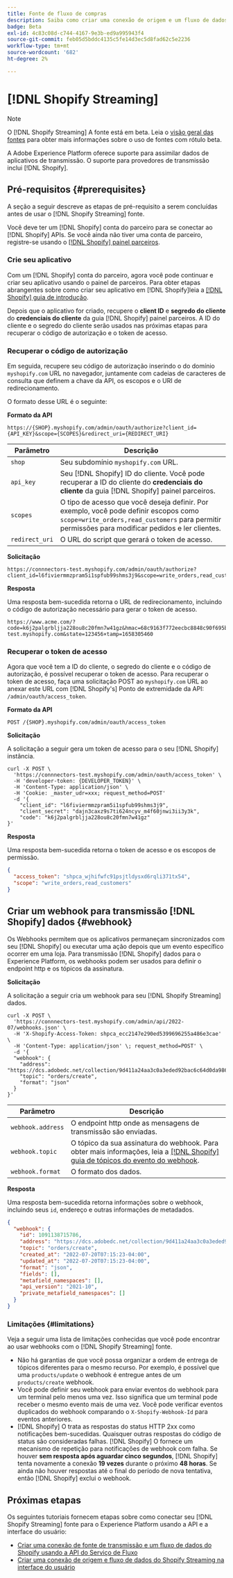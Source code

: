 ```yaml
---
title: Fonte de fluxo de compras
description: Saiba como criar uma conexão de origem e um fluxo de dados para assimilar dados de transmissão da sua instância do Shopify para o Adobe Experience Platform
badge: Beta
exl-id: 4c83c08d-c744-4167-9e3b-ed9a995943f4
source-git-commit: feb05d5bddc4135c5fe14d3ec5d8fad62c5e2236
workflow-type: tm+mt
source-wordcount: '682'
ht-degree: 2%

---
```


# [!DNL Shopify Streaming]

>[!NOTE]
>
>O [!DNL Shopify Streaming] A fonte está em beta. Leia o [visão geral das fontes](../../home.md#terms-and-conditions) para obter mais informações sobre o uso de fontes com rótulo beta.

A Adobe Experience Platform oferece suporte para assimilar dados de aplicativos de transmissão. O suporte para provedores de transmissão inclui [!DNL Shopify].

## Pré-requisitos {#prerequisites}

A seção a seguir descreve as etapas de pré-requisito a serem concluídas antes de usar o [!DNL Shopify Streaming] fonte.

Você deve ter um [!DNL Shopify] conta do parceiro para se conectar ao [!DNL Shopify] APIs. Se você ainda não tiver uma conta de parceiro, registre-se usando o [[!DNL Shopify] painel parceiros](https://www.shopify.com/partners).

### Crie seu aplicativo

Com um [!DNL Shopify] conta do parceiro, agora você pode continuar e criar seu aplicativo usando o painel de parceiros. Para obter etapas abrangentes sobre como criar seu aplicativo em [!DNL Shopify]leia a [[!DNL Shopify] guia de introdução](https://www.shopify.com/partners/blog/17056443-how-to-generate-a-shopify-api-token).

Depois que o aplicativo for criado, recupere o **client ID** e **segredo do cliente** do **credenciais do cliente** da guia [!DNL Shopify] painel parceiros. A ID do cliente e o segredo do cliente serão usados nas próximas etapas para recuperar o código de autorização e o token de acesso.

### Recuperar o código de autorização

Em seguida, recupere seu código de autorização inserindo o do domínio `myshopify.com` URL no navegador, juntamente com cadeias de caracteres de consulta que definem a chave da API, os escopos e o URI de redirecionamento.

O formato desse URL é o seguinte:

**Formato da API**

```http
https://{SHOP}.myshopify.com/admin/oauth/authorize?client_id={API_KEY}&scope={SCOPES}&redirect_uri={REDIRECT_URI}
```

| Parâmetro | Descrição |
| --- | --- |
| `shop` | Seu subdomínio `myshopify.com` URL. |
| `api_key` | Seu [!DNL Shopify] ID do cliente. Você pode recuperar a ID do cliente do **credenciais do cliente** da guia [!DNL Shopify] painel parceiros. |
| `scopes` | O tipo de acesso que você deseja definir. Por exemplo, você pode definir escopos como `scope=write_orders,read_customers` para permitir permissões para modificar pedidos e ler clientes. |
| `redirect_uri` | O URL do script que gerará o token de acesso. |

**Solicitação**

```http
https://connnectors-test.myshopify.com/admin/oauth/authorize?client_id=l6fiviermmzpram5i1spfub99shms3j9&scope=write_orders,read_customers&redirect_uri=https://acme.com
```

**Resposta**

Uma resposta bem-sucedida retorna o URL de redirecionamento, incluindo o código de autorização necessário para gerar o token de acesso.

```http
https://www.acme.com/?code=k6j2palgrbljja228ou8c20fmn7w41gz&hmac=68c9163f772eecbc8848c90f695bca0460899c125af897a6d2b0ebbd59d3a43b&shop=connnectors-test.myshopify.com&state=123456×tamp=1658305460
```

### Recuperar o token de acesso

Agora que você tem a ID do cliente, o segredo do cliente e o código de autorização, é possível recuperar o token de acesso. Para recuperar o token de acesso, faça uma solicitação POST ao `myshopify.com` URL ao anexar este URL com [!DNL Shopify's] Ponto de extremidade da API: `/admin/oauth/access_token`.

**Formato da API**

```https
POST /{SHOP}.myshopify.com/admin/oauth/access_token
```

**Solicitação**

A solicitação a seguir gera um token de acesso para o seu [!DNL Shopify] instância.

```shell
curl -X POST \
  'https://connnectors-test.myshopify.com/admin/oauth/access_token' \
  -H 'developer-token: {DEVELOPER_TOKEN}' \
  -H 'Content-Type: application/json' \
  -H 'Cookie: _master_udr=xxx; request_method=POST'
  -d '{
    "client_id": "l6fiviermmzpram5i1spfub99shms3j9",
    "client_secret": "dajn3caxz9s7ti624ncyv_m4f60jnwi3ii3y3k",
    "code": "k6j2palgrbljja228ou8c20fmn7w41gz"
}'
```

**Resposta**

Uma resposta bem-sucedida retorna o token de acesso e os escopos de permissão.

```json
{
  "access_token": "shpca_wjhifwfc91psjtldysxd6rqli371tx54",
  "scope": "write_orders,read_customers"
}
```

## Criar um webhook para transmissão [!DNL Shopify] dados {#webhook}

Os Webhooks permitem que os aplicativos permaneçam sincronizados com seu [!DNL Shopify] ou executar uma ação depois que um evento específico ocorrer em uma loja. Para transmissão [!DNL Shopify] dados para o Experience Platform, os webhooks podem ser usados para definir o endpoint http e os tópicos da assinatura.

**Solicitação**

A solicitação a seguir cria um webhook para seu [!DNL Shopify Streaming] dados.

```shell
curl -X POST \
  'https://connnectors-test.myshopify.com/admin/api/2022-07/webhooks.json' \
  -H 'X-Shopify-Access-Token: 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' \
  -H 'Content-Type: application/json' \; request_method=POST' \
  -d '{
  "webhook": {
    "address": "https://dcs.adobedc.net/collection/9d411a24aa3c0a3eded92bac6c64d0da986ee7a8212f87168c5fb42d9ddc3227",
    "topic": "orders/create",
    "format": "json"
  }
}'
```

| Parâmetro | Descrição |
| --- | --- | 
| `webhook.address` | O endpoint http onde as mensagens de transmissão são enviadas. |
| `webhook.topic` | O tópico da sua assinatura do webhook. Para obter mais informações, leia a [[!DNL Shopify] guia de tópicos do evento do webhook](https://shopify.dev/docs/api/admin-rest/2023-04/resources/webhook#event-topics). |
| `webhook.format` | O formato dos dados. |

**Resposta**

Uma resposta bem-sucedida retorna informações sobre o webhook, incluindo seus `id`, endereço e outras informações de metadados.

```json
{
  "webhook": {
    "id": 1091138715786,
    "address": "https://dcs.adobedc.net/collection/9d411a24aa3c0a3eded92bac6c64d0da986ee7a8212f87168c5fb42d9ddc3227",
    "topic": "orders/create",
    "created_at": "2022-07-20T07:15:23-04:00",
    "updated_at": "2022-07-20T07:15:23-04:00",
    "format": "json",
    "fields": [],
    "metafield_namespaces": [],
    "api_version": "2021-10",
    "private_metafield_namespaces": []
  }
}
```

### Limitações {#limitations}

Veja a seguir uma lista de limitações conhecidas que você pode encontrar ao usar webhooks com o [!DNL Shopify Streaming] fonte.

* Não há garantias de que você possa organizar a ordem de entrega de tópicos diferentes para o mesmo recurso. Por exemplo, é possível que uma `products/update` o webhook é entregue antes de um `products/create` webhook.
* Você pode definir seu webhook para enviar eventos do webhook para um terminal pelo menos uma vez. Isso significa que um terminal pode receber o mesmo evento mais de uma vez. Você pode verificar eventos duplicados do webhook comparando o `X-Shopify-Webhook-Id` para eventos anteriores.
* [!DNL Shopify] O trata as respostas do status HTTP 2xx como notificações bem-sucedidas. Quaisquer outras respostas do código de status são consideradas falhas. [!DNL Shopify] O fornece um mecanismo de repetição para notificações de webhook com falha. Se houver **sem resposta após aguardar cinco segundos**, [!DNL Shopify] tenta novamente a conexão **19 vezes** durante o próximo **48 horas**. Se ainda não houver respostas até o final do período de nova tentativa, então [!DNL Shopify] exclui o webhook.

## Próximas etapas

Os seguintes tutoriais fornecem etapas sobre como conectar seu [!DNL Shopify Streaming] fonte para o Experience Platform usando a API e a interface do usuário:

* [Criar uma conexão de fonte de transmissão e um fluxo de dados do Shopify usando a API do Serviço de Fluxo](../../tutorials/api/create/ecommerce/shopify-streaming.md)
* [Criar uma conexão de origem e fluxo de dados do Shopify Streaming na interface do usuário](../../tutorials/ui/create/ecommerce/shopify-streaming.md)
